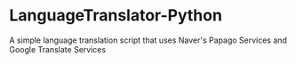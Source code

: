 # LanguageTranslator-Python
A simple language translation script that uses Naver's Papago Services and Google Translate Services
